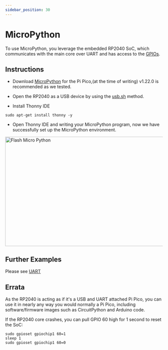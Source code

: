 ```yaml
---
sidebar_position: 30
---
```


# MicroPython

To use MicroPython, you leverage the embedded RP2040 SoC, which communicates with the main core over UART and has access to the [GPIOs](gpio).

## Instructions

- Download [MicroPython](https://micropython.org/download/RPI_PICO) for the Pi Pico,(at the time of writing) v1.22.0 is recommended as we tested.

- Open the RP2040 as a USB device by using the [usb.sh](flash) method.

- Install Thonny IDE

```
sudo apt-get install thonny -y
```

- Open Thonny IDE and writing your MicroPython program, now we have successfully set up the MicroPython environment.

<img src="/img/x/x2l/flash_micro_python.webp" alt="Flash Micro Python" height="350" width="700" />

## Further Examples

Please see [UART](uart)

## Errata

As the RP2040 is acting as if it's a USB and UART attached Pi Pico, you can use it in nearly any way you would normally a Pi Pico, including software/firmware images such as CircuitPython and Arduino code.

If the RP2040 core crashes, you can pull GPIO 60 high for 1 second to reset the SoC:

```
sudo gpioset gpiochip1 60=1
sleep 1
sudo gpioset gpiochip1 60=0
```

